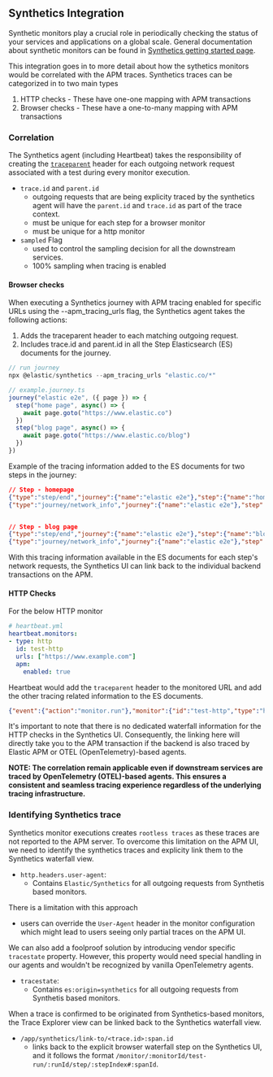 ## Synthetics Integration

Synthetic monitors play a crucial role in periodically checking the status of your services and applications on a global scale. General documentation about synthetic monitors can be found in
[Synthetics getting started page](https://www.elastic.co/guide/en/observability/current/synthetics-get-started.html).

This integration goes in to more detail about how the sythetics monitors would
be correlated with the APM traces. Synthetics traces can be categorized in to two
main types
  1. HTTP checks - These have one-one mapping with APM transactions
  2. Browser checks - These have a one-to-many mapping with APM transactions

### Correlation

The Synthetics agent (including Heartbeat) takes the responsibility of creating the
[`traceparent`](../agents/tracing-distributed-tracing.md#trace_id-parent_id-and-traceparent)
header for each outgoing network request associated with a test during every
monitor execution.

- `trace.id` and `parent.id`
  - outgoing requests that are being explicity traced by the synthetics agent
     will have the `parent.id` and `trace.id` as part of the trace context.
  - must be unique for each step for a browser monitor
  - must be unique for a http monitor
- `sampled` Flag
  - used to control the sampling decision for all the downstream services.
  - 100% sampling when tracing is enabled

#### Browser checks

When executing a Synthetics journey with APM tracing enabled for specific URLs
using the --apm_tracing_urls flag, the Synthetics agent takes the following
actions:

1. Adds the traceparent header to each matching outgoing request.
2. Includes trace.id and parent.id in all the Step Elasticsearch (ES) documents for the journey.

```ts
// run journey
npx @elastic/synthetics --apm_tracing_urls "elastic.co/*" 

// example.journey.ts
journey("elastic e2e", ({ page }) => {
  step("home page", async() => {
    await page.goto("https://www.elastic.co")
  })
  step("blog page", async() => {
    await page.goto("https://www.elastic.co/blog")
  })
})
```

Example of the tracing information added to the ES documents for two steps in the journey:

```json
// Step - homepage
{"type":"step/end","journey":{"name":"elastic e2e"},"step":{"name":"home page","index":1,"status":"failed","duration":{"us":17382122}}, "trace.id": "t1"}
{"type":"journey/network_info","journey":{"name":"elastic e2e"},"step":{"name":"home page","index":1},"http":{"request":{"url":"http://www.elastic.co/","method":"GET"}},"trace.id": "t1", "span.id": "s1"}


// Step - blog page
{"type":"step/end","journey":{"name":"elastic e2e"},"step":{"name":"blog page","index":2,"status":"failed","duration":{"us":17382122}}, "trace.id": "t2"}
{"type":"journey/network_info","journey":{"name":"elastic e2e"},"step":{"name":"blog page","index":2},"http":{"request":{"url":"http://www.elastic.co/blog","method":"GET"}},"trace.id": "t2", "span.id": "s2"}
```

With this tracing information available in the ES documents for each step's network requests, the Synthetics UI can link back to the individual backend transactions on the APM.

#### HTTP Checks

For the below HTTP monitor

```yml
# heartbeat.yml
heartbeat.monitors:
- type: http
  id: test-http
  urls: ["https://www.example.com"]
  apm:
    enabled: true
```

Heartbeat would add the `traceparent` header to the monitored URL and add the
other tracing related information to the ES documents.

```json
{"event":{"action":"monitor.run"},"monitor":{"id":"test-http","type":"http","status":"up","duration":{"ms":112}}, "trace.id": "t1", "span.id": "s1"}
```

It's important to note that there is no dedicated waterfall information for the HTTP checks in the Synthetics UI. Consequently, the linking here will directly take you to the APM transaction if the backend is also traced by Elastic APM or OTEL (OpenTelemetry)-based agents.

**NOTE: The correlation remain applicable even if downstream services are traced by OpenTelemetry (OTEL)-based agents. This ensures a consistent and seamless tracing experience regardless of the underlying tracing infrastructure.**

### Identifying Synthetics trace

Synthetics monitor executions creates `rootless traces` as these traces are not
reported to the APM server. To overcome this limitation on the APM UI, we need
to identify the synthetics traces and explicity link them to the Synthetics
waterfall view. 

- `http.headers.user-agent`:
  - Contains `Elastic/Synthetics` for all outgoing requests from Synthetis based monitors.

There is a limitation with this approach
- users can override the `User-Agent` header in the monitor configuration which
  might lead to users seeing only partial traces on the APM UI.

We can also add a foolproof solution by introducing vendor specific `tracestate`
property.
However, this property would need special handling in our agents and wouldn't be recognized by vanilla OpenTelemetry agents.

- `tracestate`:
  - Contains `es:origin=synthetics` for all outgoing requests from Synthetis based monitors.


When a trace is confirmed to be originated from Synthetics-based monitors, the
Trace Explorer view can be linked back to the Synthetics waterfall view.

- `/app/synthetics/link-to/<trace.id>:span.id`
  - links back to the explicit browser waterfall step on the Synthetics UI, and
    it follows the format `/monitor/:monitorId/test-run/:runId/step/:stepIndex#:spanId`.